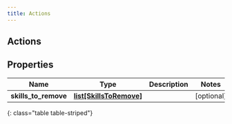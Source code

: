 ```yaml
---
title: Actions
---
```

## Actions

## Properties

|Name | Type | Description | Notes|
|------------ | ------------- | ------------- | -------------|
| **skills_to_remove** | [**list[SkillsToRemove]**](SkillsToRemove.html) |  | [optional] |
{: class="table table-striped"}


